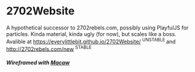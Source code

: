 # 2702Website
A hypothetical successor to 2702rebels.com, possibly using PlayfulJS for particles. Kinda material, kinda ugly (for now), but scales like a boss.
Avalible at https://everylittlebit.github.io/2702Website/  <sup> UNSTABLE </sup>
and http://2702rebels.com/new <sup> STABLE </sup>
##### Wireframed with  [Macaw](http://www.macaw.co)
